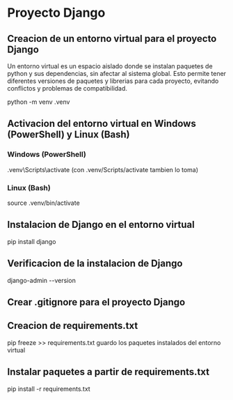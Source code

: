 # Proyecto Django

## Creacion de un entorno virtual para el proyecto Django

Un entorno virtual es un espacio aislado donde se instalan paquetes de python y sus dependencias, sin afectar al sistema global. Esto permite tener diferentes versiones de paquetes y librerias para cada proyecto, evitando conflictos y problemas de compatibilidad.

python -m venv .venv

## Activacion del entorno virtual en Windows (PowerShell) y Linux (Bash)

### Windows (PowerShell)

.venv\Scripts\activate (con .venv/Scripts/activate tambien lo toma)

### Linux (Bash)

source .venv/bin/activate

## Instalacion de Django en el entorno virtual

pip install django

## Verificacion de la instalacion de Django

django-admin --version

## Crear .gitignore para el proyecto Django

## Creacion de requirements.txt

pip freeze >> requirements.txt
guardo los paquetes instalados del entorno virtual

## Instalar paquetes a partir de requirements.txt

pip install -r requirements.txt
